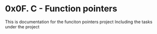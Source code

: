 # 0x0F. C - Function pointers
This is documentation for the funciton pointers project
Including the tasks under the project

